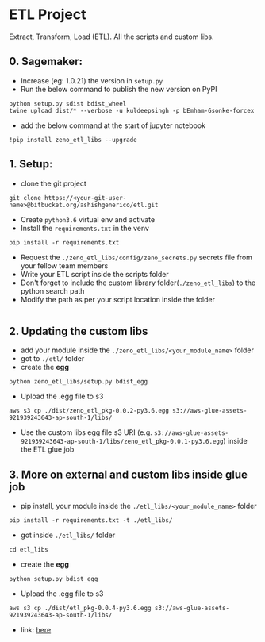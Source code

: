 # ETL Project 
Extract, Transform, Load (ETL). All the scripts and custom libs.
## 0. Sagemaker:
- Increase (eg: 1.0.21) the version in `setup.py`
- Run the below command to publish the new version on PyPI 
```commandline
python setup.py sdist bdist_wheel
twine upload dist/* --verbose -u kuldeepsingh -p bEmham-6sonke-forcex
```
- add the below command at the start of jupyter notebook
```commandline
!pip install zeno_etl_libs --upgrade
```
## 1. Setup:
* clone the git project
```
git clone https://<your-git-user-name>@bitbucket.org/ashishgenerico/etl.git
```
* Create `python3.6` virtual env and activate
* Install the `requirements.txt` in the venv
```commandline
pip install -r requirements.txt 
```
* Request the `./zeno_etl_libs/config/zeno_secrets.py` secrets file from your fellow team members 
* Write your ETL script inside the scripts folder
* Don't forget to include the custom library folder(`./zeno_etl_libs`) to the python search path
* Modify the path as per your script location inside the folder
```python
```

## 2. Updating the custom libs
* add your module inside the `./zeno_etl_libs/<your_module_name>` folder
* got to `./etl/` folder
* create the **egg**
```
python zeno_etl_libs/setup.py bdist_egg
```
* Upload the .egg file to s3
```commandline
aws s3 cp ./dist/zeno_etl_pkg-0.0.2-py3.6.egg s3://aws-glue-assets-921939243643-ap-south-1/libs/
```
* Use the custom libs egg file s3 URI (e.g. `s3://aws-glue-assets-921939243643-ap-south-1/libs/zeno_etl_pkg-0.0.1-py3.6.egg`) inside the ETL glue job

## 3. More on external and custom libs inside glue job
* pip install, your module inside the `./etl_libs/<your_module_name>` folder
```
pip install -r requirements.txt -t ./etl_libs/
```
* got inside `./etl_libs/` folder
```
cd etl_libs
```
* create the **egg**
```
python setup.py bdist_egg
```
* Upload the .egg file to s3
```commandline
aws s3 cp ./dist/etl_pkg-0.0.4-py3.6.egg s3://aws-glue-assets-921939243643-ap-south-1/libs/
```
* link: [here](https://workcell.atlassian.net/l/c/8X1CCMqc)